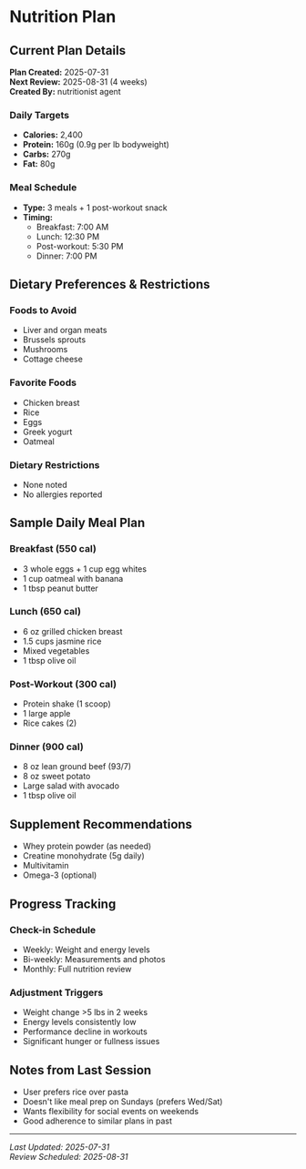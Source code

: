 # Nutrition Plan

## Current Plan Details

**Plan Created:** 2025-07-31  
**Next Review:** 2025-08-31 (4 weeks)  
**Created By:** nutritionist agent

### Daily Targets
- **Calories:** 2,400
- **Protein:** 160g (0.9g per lb bodyweight)
- **Carbs:** 270g
- **Fat:** 80g

### Meal Schedule
- **Type:** 3 meals + 1 post-workout snack
- **Timing:** 
  - Breakfast: 7:00 AM
  - Lunch: 12:30 PM
  - Post-workout: 5:30 PM
  - Dinner: 7:00 PM

## Dietary Preferences & Restrictions

### Foods to Avoid
- Liver and organ meats
- Brussels sprouts
- Mushrooms
- Cottage cheese

### Favorite Foods
- Chicken breast
- Rice
- Eggs
- Greek yogurt
- Oatmeal

### Dietary Restrictions
- None noted
- No allergies reported

## Sample Daily Meal Plan

### Breakfast (550 cal)
- 3 whole eggs + 1 cup egg whites
- 1 cup oatmeal with banana
- 1 tbsp peanut butter

### Lunch (650 cal)
- 6 oz grilled chicken breast
- 1.5 cups jasmine rice
- Mixed vegetables
- 1 tbsp olive oil

### Post-Workout (300 cal)
- Protein shake (1 scoop)
- 1 large apple
- Rice cakes (2)

### Dinner (900 cal)
- 8 oz lean ground beef (93/7)
- 8 oz sweet potato
- Large salad with avocado
- 1 tbsp olive oil

## Supplement Recommendations
- Whey protein powder (as needed)
- Creatine monohydrate (5g daily)
- Multivitamin
- Omega-3 (optional)

## Progress Tracking

### Check-in Schedule
- Weekly: Weight and energy levels
- Bi-weekly: Measurements and photos
- Monthly: Full nutrition review

### Adjustment Triggers
- Weight change >5 lbs in 2 weeks
- Energy levels consistently low
- Performance decline in workouts
- Significant hunger or fullness issues

## Notes from Last Session
- User prefers rice over pasta
- Doesn't like meal prep on Sundays (prefers Wed/Sat)
- Wants flexibility for social events on weekends
- Good adherence to similar plans in past

---
*Last Updated: 2025-07-31*  
*Review Scheduled: 2025-08-31*